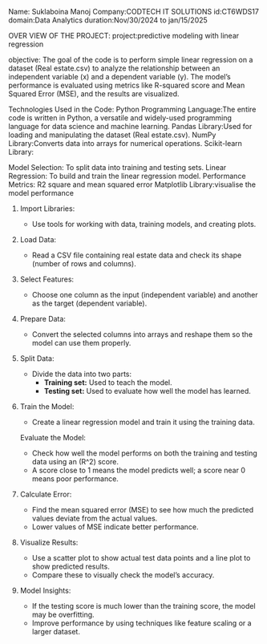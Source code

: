 Name: Suklaboina Manoj
Company:CODTECH IT SOLUTIONS
id:CT6WDS17
domain:Data Analytics
duration:Nov/30/2024 to jan/15/2025


OVER VIEW OF THE PROJECT:
project:predictive modeling with linear regression





objective:
The goal of the code is to perform simple linear regression on a dataset (Real estate.csv) to analyze the relationship between an independent variable (x) and a dependent variable (y). The model’s performance is evaluated using metrics like R-squared score and Mean Squared Error (MSE), and the results are visualized.

 

Technologies Used in the Code:
Python Programming Language:The entire code is written in Python, a versatile and widely-used programming language for data science and machine learning.
Pandas Library:Used for loading and manipulating the dataset (Real estate.csv).
NumPy Library:Converts data into arrays for numerical operations.
Scikit-learn Library:

Model Selection: To split data into training and testing sets.
Linear Regression: To build and train the linear regression model.
Performance Metrics: R2 square and mean squared error
Matplotlib Library:visualise the model performance


1. Import Libraries: 
   - Use tools for working with data, training models, and creating plots.

2. Load Data: 
   - Read a CSV file containing real estate data and check its shape (number of rows and columns).  

3. Select Features:  
   - Choose one column as the input (independent variable) and another as the target (dependent variable).  

4. Prepare Data:  
   - Convert the selected columns into arrays and reshape them so the model can use them properly.

5. Split Data: 
   - Divide the data into two parts:  
     - **Training set:** Used to teach the model.  
     - **Testing set:** Used to evaluate how well the model has learned.  

6. Train the Model:
   - Create a linear regression model and train it using the training data.  

   Evaluate the Model:
   - Check how well the model performs on both the training and testing data using an \(R^2\) score.  
   - A score close to 1 means the model predicts well; a score near 0 means poor performance.  

8. Calculate Error:  
   - Find the mean squared error (MSE) to see how much the predicted values deviate from the actual values.  
   - Lower values of MSE indicate better performance.  

9. Visualize Results: 
   - Use a scatter plot to show actual test data points and a line plot to show predicted results.  
   - Compare these to visually check the model’s accuracy.  

10. Model Insights: 
    - If the testing score is much lower than the training score, the model may be overfitting.  
    - Improve performance by using techniques like feature scaling or a larger dataset.  



  
 

